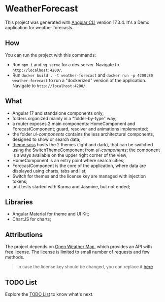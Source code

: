 # WeatherForecast

This project was generated with [Angular CLI](https://github.com/angular/angular-cli) version 17.3.4. It's a Demo application for weather forecasts.

## How

You can run the project with this commands:

-   Run `npm i` and `ng serve` for a dev server. Navigate to `http://localhost:4200/`.
-   Run `docker build . -t weather-forecast` and `docker run -p 4200:80 weather-forecast` to run a "dockerized" version of the application. Navigate to `http://localhost:4200/`.

## What

-   Angular 17 and standalone components only;
-   folders organized mainly in a "folder-by-type" way;
-   a router exposes 2 main components: HomeComponent and ForecastComponent; guard, resolver and animations implemented;
-   the folder _ui-components_ contains the less architectural components, designed to show or search data;
-   [theme.scss](./src/theme.scss) hosts the 2 themes (light and dark), that can be switched using the SwitchThemeComponent from _ui-components_; the component is always available on the upper right corner of the view;
-   HomeComponent is an entry point where search cities;
-   ForecastComponent is the core of the application, where data are displayed using charts, tabs and list;
-   Switch for themes and the license key are managed with injection tokens;
-   unit tests started with Karma and Jasmine, but not ended;

## Libraries

-   Angular Material for theme and UI Kit;
-   ChartJS for charts;

## Attributions

The project depends on [Open Weather Map](https://openweathermap.org), which provides an API with free license. The license is limited to small number of requests and few methods.

> In case the license key should be changed, you can replace it [here](./src/app/app.config.ts)

## TODO List

Explore the [TODO List](./TODO_LIST.md) to know what's next.
